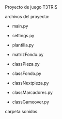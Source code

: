Proyecto de juego T3TRIS

archivos del proyecto:

- main.py
- settings.py
- plantilla.py
- matrizFondo.py

- classPieza.py
- classFondo.py
- classNextpieza.py
- classMarcadores.py
- classGameover.py

carpeta sonidos